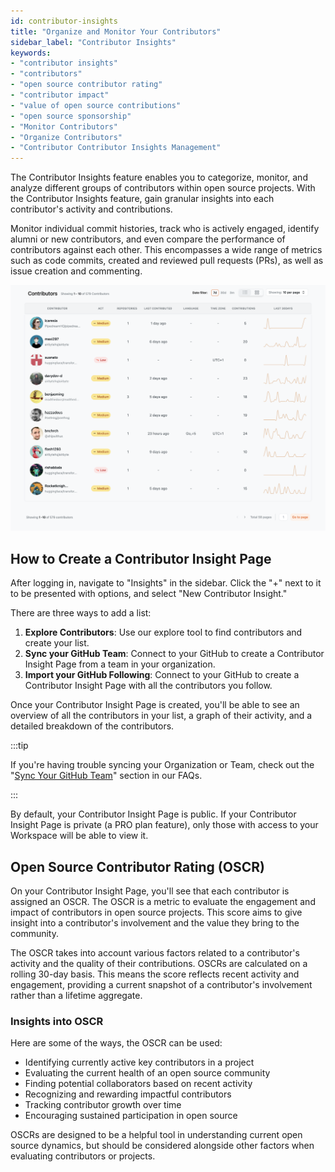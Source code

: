 ```yaml
---
id: contributor-insights
title: "Organize and Monitor Your Contributors"
sidebar_label: "Contributor Insights"
keywords: 
- "contributor insights" 
- "contributors" 
- "open source contributor rating" 
- "contributor impact"
- "value of open source contributions"
- "open source sponsorship"
- "Monitor Contributors" 
- "Organize Contributors" 
- "Contributor Contributor Insights Management" 
---
```


The Contributor Insights feature enables you to categorize, monitor, and analyze different groups of contributors within open source projects. With the Contributor Insights feature, gain granular insights into each contributor's activity and contributions.

Monitor individual commit histories, track who is actively engaged, identify alumni or new contributors, and even compare the performance of contributors against each other. This encompasses a wide range of metrics such as code commits, created and reviewed pull requests (PRs), as well as issue creation and commenting.

![Contributor Insights Page](../../static/img/lists-page.svg)

## How to Create a Contributor Insight Page

After logging in, navigate to "Insights" in the sidebar. Click the "+" next to it to be presented with options, and select "New Contributor Insight."

There are three ways to add a list:

1. **Explore Contributors**: Use our explore tool to find contributors and create your list.
2. **Sync your GitHub Team**: Connect to your GitHub to create a Contributor Insight Page from a team in your organization.
3. **Import your GitHub Following**: Connect to your GitHub to create a Contributor Insight Page with all the contributors you follow.

Once your Contributor Insight Page is created, you'll be able to see an overview of all the contributors in your list, a graph of their activity, and a detailed breakdown of the contributors.

:::tip

 If you're having trouble syncing your Organization or Team, check out the "[Sync Your GitHub Team](../welcome/faqs.md#sync-your-github-team)" section in our FAQs.

:::

By default, your Contributor Insight Page is public. If your Contributor Insight Page is private (a PRO plan feature), only those with access to your Workspace will be able to view it.

## Open Source Contributor Rating (OSCR)

On your Contributor Insight Page, you'll see that each contributor is assigned an OSCR. The OSCR is a metric to evaluate the engagement and impact of contributors in open source projects. This score aims to give insight into a contributor's involvement and the value they bring to the community.

The OSCR takes into account various factors related to a contributor's activity and the quality of their contributions. OSCRs are calculated on a rolling 30-day basis. This means the score reflects recent activity and engagement, providing a current snapshot of a contributor's involvement rather than a lifetime aggregate.

### Insights into OSCR

Here are some of the ways, the OSCR can be used:

- Identifying currently active key contributors in a project
- Evaluating the current health of an open source community
- Finding potential collaborators based on recent activity
- Recognizing and rewarding impactful contributors
- Tracking contributor growth over time
- Encouraging sustained participation in open source

OSCRs are designed to be a helpful tool in understanding current open source dynamics, but should be considered alongside other factors when evaluating contributors or projects.